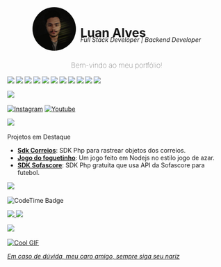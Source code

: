

<div style="display:flex;gap:10px;align-items:center; justify-content:center;" >
    <div style="align-items:center;display:flex;" >
        <img src="assets/me.jpeg" width="100" style="border-radius: 50%; object-fit: cover;" />
    </div>
    <div>
        <h1 style="margin-bottom:-10px;" >Luan Alves</h1>
        <p style="margin-top:0px;">
        <em>Full Stack Developer | Backend Developer </em>
        </p>
    </div>
</div>

<div>
    <h3 style="text-align:center;font-weight:100;" >
    Bem-vindo ao meu portfólio! 
</h3>
</div>


<p align="left">
  <img src="https://img.shields.io/badge/PHP-777BB4?style=flat&logo=php&logoColor=4ADEDD&color=000" />
  <img src="https://img.shields.io/badge/JavaScript-F7DF1E?style=flat&logo=javascript&logoColor=4ADEDD&color=000" />
  <img src="https://img.shields.io/badge/React-61DAFB?style=flat&logo=react&logoColor=4ADEDD&color=000" />
  <img src="https://img.shields.io/badge/Python-3776AB?style=flat&logo=python&logoColor=4ADEDD&color=000" />
  <img src="https://img.shields.io/badge/SQL-4479A1?style=flat&logo=postgresql&logoColor=4ADEDD&color=000" />
  <img src="https://img.shields.io/badge/CSS-1572B6?style=flat&logo=css3&logoColor=4ADEDD&color=000" />
  <img src="https://img.shields.io/badge/HTML-E34F26?style=flat&logo=html5&logoColor=4ADEDD&color=000" />
  <img src="https://img.shields.io/badge/Go-00ADD8?style=flat&logo=go&logoColor=4ADEDD&color=000" />
  <img src="https://img.shields.io/badge/Linux-FCC624?style=flat&logo=linux&logoColor=4ADEDD&color=000" />
  <img src="https://img.shields.io/badge/Node.js-339933?style=flat&logo=node.js&logoColor=4ADEDD&color=000" />
  <img src="https://img.shields.io/badge/Electron-191970?style=flat&logo=electron&logoColor=4ADEDD&color=000" />
</p>

<p align="left" >
  <img src="line.png?v=4" />
</p>

[![Instagram](https://img.shields.io/badge/-%234ADEDD.svg?logo=instagram&logoColor=4ADEDD&style=for-the-badge&label=@luan.r.dev)](https://www.instagram.com/luan.r.dev)
[![Youtube](https://img.shields.io/badge/-%234ADEDD.svg?logo=youtube&logoColor=4ADEDD&style=for-the-badge&label=@luanalvesdev)](https://www.youtube.com/@luanalvesdev)

<p align="left" >
  <img src="line.png?v=4" />
</p>

Projetos em Destaque

- **[Sdk Correios](https://github.com/luannsr12/sdkcorreios)**: SDK Php para rastrear objetos dos correios.
- **[Jogo do foguetinho](https://github.com/luannsr12/rocket)**: Um jogo feito em Nodejs no estilo jogo de azar.
- **[SDK Sofascore](https://github.com/luannsr12/lance)**: SDK Php gratuita que usa API da Sofascore para futebol.

<p align="left" >
  <img src="line.png?v=4" />
</p>

<p  align="left" >
 <img href="https://codetime.dev" alt="CodeTime Badge" src="https://img.shields.io/endpoint?style=for-the-badge&color=4ADEDD&logoColor=4ADEDD&url=https%3A%2F%2Fapi.codetime.dev%2Fshield%3Fid%3D26223%26project%3D%26in=0">
</p>

<div align="left">
  <a href="https://github.com/luannsr12/">
  <img height="140em" src="https://github-readme-stats.vercel.app/api?username=luannsr12&show_icons=true&theme=dark&include_all_commits=true"/>
  <img height="140em" src="https://github-readme-stats.vercel.app/api/top-langs/?username=luannsr12&layout=compact&langs_count=8&theme=dark"/>
</div>

<p align="left" >
  <img src="line.png?v=4" />
</p>

<p align="left">
  <img src="https://i.giphy.com/media/v1.Y2lkPTc5MGI3NjExcTUxMzl0aXJiczJjMWk3bnJnZDU0d3BxZWkxc3NvaHp1aWlpcmZ4NyZlcD12MV9pbnRlcm5hbF9naWZfYnlfaWQmY3Q9Zw/12Rgr4DFzKywKI/giphy.gif" alt="Cool GIF" width="300" />
</p>

<p align="left">
  <em>Em caso de dúvida, meu caro amigo, sempre siga seu nariz</em>
</p>
